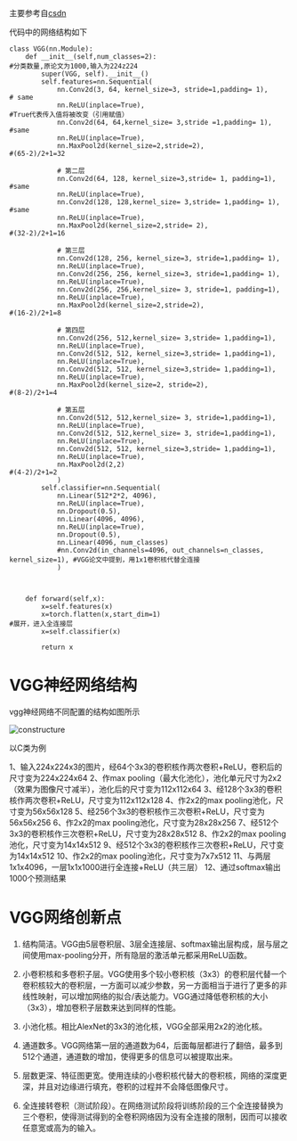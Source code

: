 

主要参考自[csdn](https://blog.csdn.net/DreamBro/article/details/121068023)

代码中的网络结构如下
```
class VGG(nn.Module):
    def __init__(self,num_classes=2):                                       #分类数量,原论文为1000,输入为224z224
        super(VGG, self).__init__()
        self.features=nn.Sequential(
            nn.Conv2d(3, 64, kernel_size=3, stride=1,padding= 1),           # same
            nn.ReLU(inplace=True),                                          #True代表传入值将被改变（引用赋值）
            nn.Conv2d(64, 64,kernel_size= 3,stride =1,padding= 1),          #same
            nn.ReLU(inplace=True),
            nn.MaxPool2d(kernel_size=2,stride=2),                           #(65-2)/2+1=32 

            # 第二层
            nn.Conv2d(64, 128, kernel_size=3,stride= 1, padding=1),         #same
            nn.ReLU(inplace=True),
            nn.Conv2d(128, 128,kernel_size= 3,stride= 1,padding= 1),        #same
            nn.ReLU(inplace=True),
            nn.MaxPool2d(kernel_size=2,stride= 2),                          #(32-2)/2+1=16

            # 第三层
            nn.Conv2d(128, 256, kernel_size=3, stride=1,padding= 1),
            nn.ReLU(inplace=True),
            nn.Conv2d(256, 256, kernel_size=3, stride=1,padding= 1),
            nn.ReLU(inplace=True),
            nn.Conv2d(256, 256,kernel_size= 3, stride=1, padding=1),
            nn.ReLU(inplace=True),
            nn.MaxPool2d(kernel_size=2,stride=2),                           #(16-2)/2+1=8

            # 第四层
            nn.Conv2d(256, 512,kernel_size= 3,stride= 1,padding=1),
            nn.ReLU(inplace=True),
            nn.Conv2d(512, 512, kernel_size=3,stride= 1,padding=1),
            nn.ReLU(inplace=True),
            nn.Conv2d(512, 512, kernel_size=3,stride= 1,padding=1),
            nn.ReLU(inplace=True),
            nn.MaxPool2d(kernel_size=2, stride=2),                          #(8-2)/2+1=4

            # 第五层
            nn.Conv2d(512, 512,kernel_size= 3, stride=1,padding=1),
            nn.ReLU(inplace=True),
            nn.Conv2d(512, 512,kernel_size= 3, stride=1,padding=1),
            nn.ReLU(inplace=True),
            nn.Conv2d(512, 512, kernel_size=3,stride= 1,padding=1),
            nn.ReLU(inplace=True),
            nn.MaxPool2d(2,2)                                               #(4-2)/2+1=2
            )
        self.classifier=nn.Sequential(
            nn.Linear(512*2*2, 4096),
            nn.ReLU(inplace=True),
            nn.Dropout(0.5),
            nn.Linear(4096, 4096),
            nn.ReLU(inplace=True),
            nn.Dropout(0.5),
            nn.Linear(4096, num_classes)
            #nn.Conv2d(in_channels=4096, out_channels=n_classes, kernel_size=1), #VGG论文中提到，用1x1卷积核代替全连接
            )

 
 
    def forward(self,x):
        x=self.features(x)
        x=torch.flatten(x,start_dim=1)                                      #展开，进入全连接层
        x=self.classifier(x)
 
        return x

```

# VGG神经网络结构



vgg神经网络不同配置的结构如图所示

![constructure](https://user-images.githubusercontent.com/74494790/170701867-7d9c64b5-8fb1-4966-aed3-3110618666b6.png)


以C类为例

1、输入224x224x3的图片，经64个3x3的卷积核作两次卷积+ReLU，卷积后的尺寸变为224x224x64
2、作max pooling（最大化池化），池化单元尺寸为2x2（效果为图像尺寸减半），池化后的尺寸变为112x112x64
3、经128个3x3的卷积核作两次卷积+ReLU，尺寸变为112x112x128
4、作2x2的max pooling池化，尺寸变为56x56x128
5、经256个3x3的卷积核作三次卷积+ReLU，尺寸变为56x56x256
6、作2x2的max pooling池化，尺寸变为28x28x256
7、经512个3x3的卷积核作三次卷积+ReLU，尺寸变为28x28x512
8、作2x2的max pooling池化，尺寸变为14x14x512
9、经512个3x3的卷积核作三次卷积+ReLU，尺寸变为14x14x512
10、作2x2的max pooling池化，尺寸变为7x7x512
11、与两层1x1x4096，一层1x1x1000进行全连接+ReLU（共三层）
12、通过softmax输出1000个预测结果

# VGG网络创新点

1. 结构简洁。VGG由5层卷积层、3层全连接层、softmax输出层构成，层与层之间使用max-pooling分开，所有隐层的激活单元都采用ReLU函数。
2. 小卷积核和多卷积子层。VGG使用多个较小卷积核（3x3）的卷积层代替一个卷积核较大的卷积层，一方面可以减少参数，另一方面相当于进行了更多的非线性映射，可以增加网络的拟合/表达能力。VGG通过降低卷积核的大小（3x3），增加卷积子层数来达到同样的性能。
3. 小池化核。相比AlexNet的3x3的池化核，VGG全部采用2x2的池化核。
4. 通道数多。VGG网络第一层的通道数为64，后面每层都进行了翻倍，最多到512个通道，通道数的增加，使得更多的信息可以被提取出来。

5. 层数更深、特征图更宽。使用连续的小卷积核代替大的卷积核，网络的深度更深，并且对边缘进行填充，卷积的过程并不会降低图像尺寸。

6. 全连接转卷积（测试阶段）。在网络测试阶段将训练阶段的三个全连接替换为三个卷积，使得测试得到的全卷积网络因为没有全连接的限制，因而可以接收任意宽或高为的输入。
